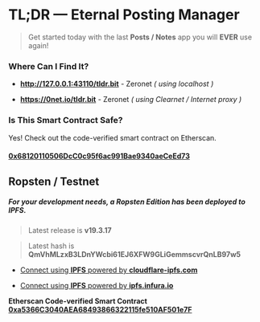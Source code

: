 # TL;DR — Eternal Posting Manager

> Get started today with the last __Posts / Notes__ app you will __EVER__ use again!

### Where Can I Find It?

- __http://127.0.0.1:43110/tldr.bit__ - Zeronet _( using localhost )_

- __https://0net.io/tldr.bit__ - Zeronet _( using Clearnet / Internet proxy )_

### Is This Smart Contract Safe?

Yes! Check out the code-verified smart contract on Etherscan.

#### [0x68120110506DcC0c95f6ac991Bae9340aeCeEd73](https://etherscan.io/address/0x68120110506DcC0c95f6ac991Bae9340aeCeEd73#code)

## Ropsten / Testnet

##### For your development needs, a Ropsten Edition has been deployed to IPFS.

> Latest release is __v19.3.17__

> Latest hash is __QmVhMLzxB3LDnYWcbi61EJ6XFW9GLiGemmscvrQnLB97w5__

- [Connect using __IPFS__ powered by __cloudflare-ipfs.com__](https://cloudflare-ipfs.com/ipfs/QmVhMLzxB3LDnYWcbi61EJ6XFW9GLiGemmscvrQnLB97w5/)

- [Connect using __IPFS__ powered by __ipfs.infura.io__](https://ipfs.infura.io/ipfs/QmVhMLzxB3LDnYWcbi61EJ6XFW9GLiGemmscvrQnLB97w5/)

__Etherscan Code-verified Smart Contract__  
__[0xa5366C3040AEA68493866322115fe510AF501e7F](https://ropsten.etherscan.io/address/0xa5366C3040AEA68493866322115fe510AF501e7F#code)__
